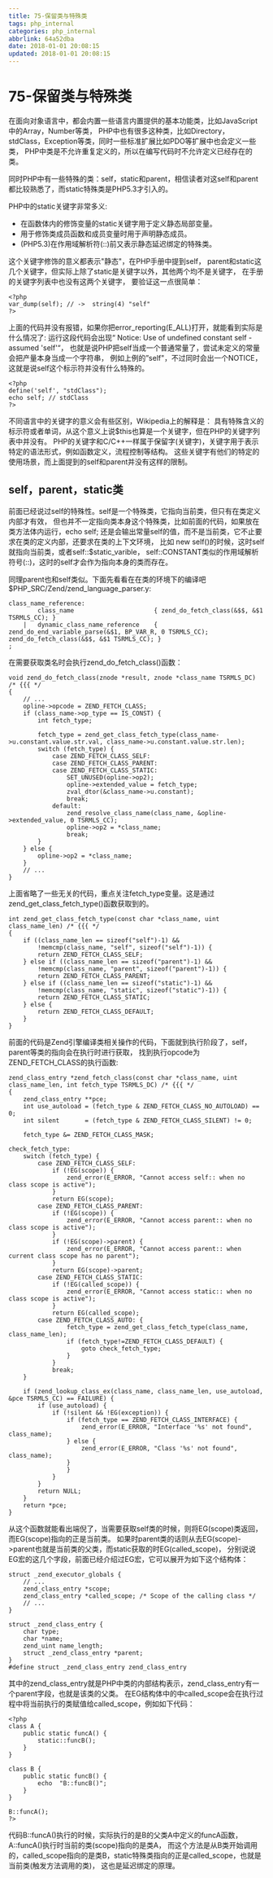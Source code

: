```yaml
---
title: 75-保留类与特殊类
tags: php_internal
categories: php_internal
abbrlink: 64a52dba
date: 2018-01-01 20:08:15
updated: 2018-01-01 20:08:15
---
```


# 75-保留类与特殊类
在面向对象语言中，都会内置一些语言内置提供的基本功能类，比如JavaScript中的Array，Number等类， PHP中也有很多这种类，比如Directory，stdClass，Exception等类，同时一些标准扩展比如PDO等扩展中也会定义一些类， PHP中类是不允许重复定义的，所以在编写代码时不允许定义已经存在的类。

同时PHP中有一些特殊的类：self，static和parent，相信读者对这self和parent都比较熟悉了，而static特殊类是PHP5.3才引入的。

PHP中的static关键字非常多义:

- 在函数体内的修饰变量的static关键字用于定义静态局部变量。
- 用于修饰类成员函数和成员变量时用于声明静态成员。
- (PHP5.3)在作用域解析符(::)前又表示静态延迟绑定的特殊类。

这个关键字修饰的意义都表示"静态"，在PHP手册中提到self， parent和static这几个关键字，但实际上除了static是关键字以外，其他两个均不是关键字， 在手册的关键字列表中也没有这两个关键字， 要验证这一点很简单：

    <?php
    var_dump(self); // ->  string(4) "self"
    ?>

上面的代码并没有报错，如果你把error_reporting(E_ALL)打开，就能看到实际是什么情况了: 运行这段代码会出现“ Notice: Use of undefined constant self - assumed 'self'“， 也就是说PHP把self当成一个普通常量了，尝试未定义的常量会把产量本身当成一个字符串， 例如上例的”self"，不过同时会出一个NOTICE，这就是说self这个标示符并没有什么特殊的。

    <?php
    define('self', "stdClass");
    echo self; // stdClass
    ?>

不同语言中的关键字的意义会有些区别，Wikipedia上的解释是： 具有特殊含义的标示符或者单词，从这个意义上说$this也算是一个关键字，但在PHP的关键字列表中并没有。 PHP的关键字和C/C++一样属于保留字(关键字)，关键字用于表示特定的语法形式，例如函数定义，流程控制等结构。 这些关键字有他们的特定的使用场景，而上面提到的self和parent并没有这样的限制。
## self，parent，static类

前面已经说过self的特殊性。self是一个特殊类，它指向当前类，但只有在类定义内部才有效， 但也并不一定指向类本身这个特殊类，比如前面的代码，如果放在类方法体内运行，echo self; 还是会输出常量self的值，而不是当前类，它不止要求在类的定义内部，还要求在类的上下文环境， 比如 new self()的时候，这时self就指向当前类，或者self::$static_varible， self::CONSTANT类似的作用域解析符号(::)，这时的self才会作为指向本身的类而存在。

同理parent也和self类似。下面先看看在在类的环境下的编译吧$PHP_SRC/Zend/zend_language_parser.y:

    class_name_reference:
            class_name                      { zend_do_fetch_class(&$$, &$1 TSRMLS_CC); }
        |   dynamic_class_name_reference    { zend_do_end_variable_parse(&$1, BP_VAR_R, 0 TSRMLS_CC); zend_do_fetch_class(&$$, &$1 TSRMLS_CC); }
    ;

在需要获取类名时会执行zend_do_fetch_class()函数：

    void zend_do_fetch_class(znode *result, znode *class_name TSRMLS_DC) /* {{{ */
    {
        // ...
        opline->opcode = ZEND_FETCH_CLASS;
        if (class_name->op_type == IS_CONST) {
            int fetch_type;

            fetch_type = zend_get_class_fetch_type(class_name->u.constant.value.str.val, class_name->u.constant.value.str.len);
            switch (fetch_type) {
                case ZEND_FETCH_CLASS_SELF:
                case ZEND_FETCH_CLASS_PARENT:
                case ZEND_FETCH_CLASS_STATIC:
                    SET_UNUSED(opline->op2);
                    opline->extended_value = fetch_type;
                    zval_dtor(&class_name->u.constant);
                    break;
                default:
                    zend_resolve_class_name(class_name, &opline->extended_value, 0 TSRMLS_CC);
                    opline->op2 = *class_name;
                    break;
            }
        } else {
            opline->op2 = *class_name;
        }
        // ...
    }

上面省略了一些无关的代码，重点关注fetch_type变量。这是通过zend_get_class_fetch_type()函数获取到的。

    int zend_get_class_fetch_type(const char *class_name, uint class_name_len) /* {{{ */
    {
        if ((class_name_len == sizeof("self")-1) &&
            !memcmp(class_name, "self", sizeof("self")-1)) {
            return ZEND_FETCH_CLASS_SELF;
        } else if ((class_name_len == sizeof("parent")-1) &&
            !memcmp(class_name, "parent", sizeof("parent")-1)) {
            return ZEND_FETCH_CLASS_PARENT;
        } else if ((class_name_len == sizeof("static")-1) &&
            !memcmp(class_name, "static", sizeof("static")-1)) {
            return ZEND_FETCH_CLASS_STATIC;
        } else {
            return ZEND_FETCH_CLASS_DEFAULT;
        }
    }

前面的代码是Zend引擎编译类相关操作的代码，下面就到执行阶段了，self，parent等类的指向会在执行时进行获取， 找到执行opcode为ZEND_FETCH_CLASS的执行函数:

    zend_class_entry *zend_fetch_class(const char *class_name, uint class_name_len, int fetch_type TSRMLS_DC) /* {{{ */
    {
        zend_class_entry **pce;
        int use_autoload = (fetch_type & ZEND_FETCH_CLASS_NO_AUTOLOAD) == 0;
        int silent       = (fetch_type & ZEND_FETCH_CLASS_SILENT) != 0;

        fetch_type &= ZEND_FETCH_CLASS_MASK;

    check_fetch_type:
        switch (fetch_type) {
            case ZEND_FETCH_CLASS_SELF:
                if (!EG(scope)) {
                    zend_error(E_ERROR, "Cannot access self:: when no class scope is active");
                }
                return EG(scope);
            case ZEND_FETCH_CLASS_PARENT:
                if (!EG(scope)) {
                    zend_error(E_ERROR, "Cannot access parent:: when no class scope is active");
                }
                if (!EG(scope)->parent) {
                    zend_error(E_ERROR, "Cannot access parent:: when current class scope has no parent");
                }
                return EG(scope)->parent;
            case ZEND_FETCH_CLASS_STATIC:
                if (!EG(called_scope)) {
                    zend_error(E_ERROR, "Cannot access static:: when no class scope is active");
                }
                return EG(called_scope);
            case ZEND_FETCH_CLASS_AUTO: {
                    fetch_type = zend_get_class_fetch_type(class_name, class_name_len);
                    if (fetch_type!=ZEND_FETCH_CLASS_DEFAULT) {
                        goto check_fetch_type;
                    }
                }
                break;
        }

        if (zend_lookup_class_ex(class_name, class_name_len, use_autoload, &pce TSRMLS_CC) == FAILURE) {
            if (use_autoload) {
                if (!silent && !EG(exception)) {
                    if (fetch_type == ZEND_FETCH_CLASS_INTERFACE) {
                        zend_error(E_ERROR, "Interface '%s' not found", class_name);
                    } else {
                        zend_error(E_ERROR, "Class '%s' not found", class_name);
                    }
                    }
                }
            }
            return NULL;
        }
        return *pce;
    }

从这个函数就能看出端倪了，当需要获取self类的时候，则将EG(scope)类返回，而EG(scope)指向的正是当前类。 如果时parent类的话则从去EG(scope)->parent也就是当前类的父类，而static获取的时EG(called_scope)， 分别说说EG宏的这几个字段，前面已经介绍过EG宏，它可以展开为如下这个结构体：

    struct _zend_executor_globals {
        // ...
        zend_class_entry *scope;
        zend_class_entry *called_scope; /* Scope of the calling class */
        // ...
    }

    struct _zend_class_entry {
        char type;
        char *name;
        zend_uint name_length;
        struct _zend_class_entry *parent;
    }
    #define struct _zend_class_entry zend_class_entry

其中的zend_class_entry就是PHP中类的内部结构表示，zend_class_entry有一个parent字段，也就是该类的父类。 在EG结构体中的中called_scope会在执行过程中将当前执行的类赋值给called_scope，例如如下代码：

    <?php
    class A {
        public static funcA() {
            static::funcB();
        }
    }

    class B {
        public static funcB() {
            echo  "B::funcB()";
        }
    }

    B::funcA();
    ?>

代码B::funcA()执行的时候，实际执行的是B的父类A中定义的funcA函数，A::funcA()执行时当前的类(scope)指向的是类A， 而这个方法是从B类开始调用的，called_scope指向的是类B，static特殊类指向的正是called_scope，也就是当前类(触发方法调用的类)， 这也是延迟绑定的原理。
